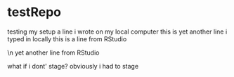 # testRepo
testing my setup
a line i wrote on my local computer
this is yet another line i typed in locally
this is a line from RStudio

\n
yet another line from RStudio

what if i dont' stage?
obviously i had to stage